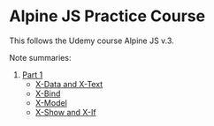 # Alpine JS Practice Course

This follows the Udemy course Alpine JS v.3. 

Note summaries:

1. [Part 1](./theory_part_1/README.md)
    - [X-Data and X-Text](./theory_part_1/README.md#x-data-and-x-text)
    - [X-Bind](./theory_part_1/README.md#x-bind)
    - [X-Model](./theory_part_1/README.md#x-model)
    - [X-Show and X-If](./theory_part_1/README.md#x-show-and-x-if)